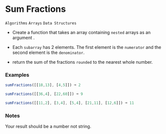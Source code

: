 # Sum Fractions

`Algorithms` `Arrays` `Data Structures`

- Create a function that takes an array containing `nested` arrays as an argument .

- Each `subarray` has 2 elements. The first element is the `numerator` and the second element is the `denominator`.

- return the sum of the fractions `rounded` to the nearest whole number.

### Examples

```js
sumFractions([[18,13], [4,5]]) ➞ 2

sumFractions([[36,4], [22,60]]) ➞ 9

sumFractions([[11,2], [3,4], [5,4], [21,11], [12,6]]) ➞ 11
```

### Notes

Your result should be a number not string.

